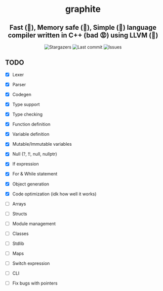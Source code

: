 <div align="center">
    <h1>graphite</h1>
    <h2>Fast (🚀), Memory safe (🚀), Simple (🚀) language compiler written in C++ (bad 😡) using LLVM (🚀)</h2>
</div>

<div align="center">
  <img alt="Stargazers" src="https://img.shields.io/github/stars/budchirp/graphite?style=for-the-badge&colorA=0b1221&colorB=ff8e8e" />
  <img alt="Last commit" src="https://img.shields.io/github/last-commit/budchirp/graphite?style=for-the-badge&colorA=0b1221&colorB=BDB0E4" />
  <img alt="Issues" src="https://img.shields.io/github/issues/budchirp/graphite?style=for-the-badge&colorA=0b1221&colorB=FBC19D" />
</div>

## TODO

- [x] Lexer
- [x] Parser
- [x] Codegen
- [x] Type support
- [x] Type checking
- [x] Function definition
- [x] Variable definition
- [x] Mutable/Immutable variables
- [x] Null (?, !!, null, nullptr)
- [x] If expression
- [x] For & While statement
- [x] Object generation
- [x] Code optimization (idk how well it works)
- [ ] Arrays
- [ ] Structs
- [ ] Module management
- [ ] Classes
- [ ] Stdlib
- [ ] Maps
- [ ] Switch expression
- [ ] CLI

- [ ] Fix bugs with pointers
